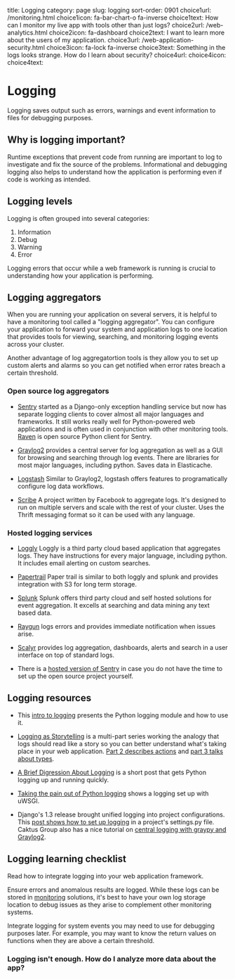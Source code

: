 title: Logging
category: page
slug: logging
sort-order: 0901
choice1url: /monitoring.html
choice1icon: fa-bar-chart-o fa-inverse
choice1text: How can I monitor my live app with tools other than just logs?
choice2url: /web-analytics.html
choice2icon: fa-dashboard
choice2text: I want to learn more about the users of my application.
choice3url: /web-application-security.html
choice3icon: fa-lock fa-inverse
choice3text: Something in the logs looks strange. How do I learn about security?
choice4url:
choice4icon:
choice4text:


# Logging
Logging saves output such as errors, warnings and event information to 
files for debugging purposes. 


## Why is logging important?
Runtime exceptions that prevent code from running are important to log to 
investigate and fix the source of the problems. Informational and debugging 
logging also helps to understand how the application is performing even if 
code is working as intended.


## Logging levels
Logging is often grouped into several categories:

1. Information
2. Debug
3. Warning
4. Error

Logging errors that occur while a web framework is running is crucial to
understanding how your application is performing. 


## Logging aggregators
When you are running your application on several servers, it is helpful
to have a monitoring tool called a "logging aggregator". You can configure 
your application to forward your system and application logs to one location 
that provides tools for viewing, searching, and monitoring logging events 
across your cluster. 

Another advantage of log aggregatortion tools is they allow you to set up 
custom alerts and alarms so you can get notified when error rates breach a 
certain threshold.


### Open source log aggregators
* [Sentry](https://github.com/getsentry/sentry) started as a Django-only
  exception handling service but now has separate logging clients to cover 
  almost all major languages and frameworks. It still works really well for 
  Python-powered web applications and is often used in conjunction with other 
  monitoring tools. [Raven](http://raven.readthedocs.org/en/latest/) is open
  source Python client for Sentry.

* [Graylog2](http://graylog2.org/) provides a central server for log 
  aggregation as well as a GUI for browsing and searching through log events. 
  There are libraries for most major languages, including python. Saves data 
  in Elasticache.

* [Logstash](http://logstash.net/) Similar to Graylog2, logstash offers 
  features to programatically configure log data workflows.

* [Scribe](https://github.com/facebook/scribe) A project written by Facebook 
  to aggregate logs. It's designed to run on multiple servers and scale with 
  the rest of your cluster. Uses the Thrift messaging format so it can be 
  used with any language. 


### Hosted logging services
* [Loggly](https://www.loggly.com/) Loggly is a third party cloud based 
  application that aggregates logs. They have instructions for every major 
  language, including python. It includes email alerting on custom searches. 

* [Papertrail](https://papertrailapp.com/) Paper trail is similar to both 
  loggly and splunk and provides integration with S3 for long term storage.

* [Splunk](http://www.splunk.com/) Splunk offers third party cloud and self 
  hosted solutions for event aggregation. It excells at searching and data 
  mining any text based data. 

* [Raygun](http://raygun.io/) logs errors and provides immediate notification
  when issues arise.

* [Scalyr](https://www.scalyr.com/) provides log aggregation, dashboards,
  alerts and search in a user interface on top of standard logs.

* There is a [hosted version of Sentry](https://www.getsentry.com/welcome/)
  in case you do not have the time to set up the open source project yourself.


## Logging resources
* This 
  [intro to logging](http://www.blog.pythonlibrary.org/2012/08/02/python-101-an-intro-to-logging/)
  presents the Python logging module and how to use it.

* [Logging as Storytelling](http://www.hybridcluster.com/blog/logging-storytelling/)
  is a multi-part series working the analogy that logs should read like
  a story so you can better understand what's taking place in your web
  application. 
  [Part 2 describes actions](http://www.hybridcluster.com/blog/logging-storytelling-lets-add-action/)
  and 
  [part 3 talks about types](http://www.hybridcluster.com/blog/logging-storytelling-3-types/).

* [A Brief Digression About Logging](https://lukasa.co.uk/2014/05/A_Brief_Digression_About_Logging/)
  is a short post that gets Python logging up and running quickly.

* [Taking the pain out of Python logging](https://hynek.me/articles/taking-some-pain-out-of-python-logging/)
  shows a logging set up with uWSGI.

* Django's 1.3 release brought unified logging into project configurations. 
  This [post shows how to set up logging](http://www.djm.org.uk/how-to-log-file-django-13-and-above/)
  in a project's settings.py file. Caktus Group also has a nice tutorial on
  [central logging with graypy and Graylog2](http://www.caktusgroup.com/blog/2013/09/18/central-logging-django-graylog2-and-graypy/).


## Logging learning checklist
<i class="fa fa-check-square-o"></i>
Read how to integrate logging into your web application framework. 

<i class="fa fa-check-square-o"></i>
Ensure errors and anomalous results are logged. While these logs can be stored 
in [monitoring](/monitoring.html) solutions, it's best to have your own log
storage location to debug issues as they arise to complement other monitoring 
systems.

<i class="fa fa-check-square-o"></i>
Integrate logging for system events you may need to use for debugging purposes
later. For example, you may want to know the return values on functions when
they are above a certain threshold. 


### Logging isn't enough. How do I analyze more data about the app?
